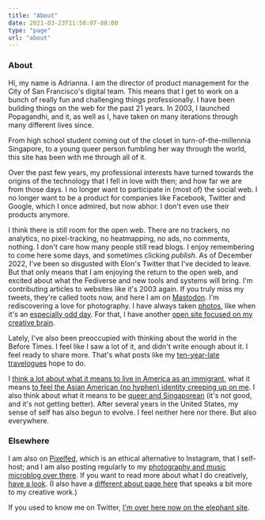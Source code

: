 ```yaml
---
title: "About"
date: 2021-03-23T11:58:07-08:00
type: "page"
url: "about"
---
```


### About

Hi, my name is Adrianna. I am the director of product management for the City of San Francisco's digital team. This means that I get to work on a bunch of really fun and challenging things professionally. I have been building things on the web for the past 21 years. In 2003, I launched Popagandhi, and it, as well as I, have taken on many iterations through many different lives since.

From high school student coming out of the closet in turn-of-the-millennia Singapore, to a young queer person fumbling her way through the world, this site has been with me through all of it.

Over the past few years, my professional interests have turned towards the origins of the technology that I fell in love with then; and how far we are from those days. I no longer want to participate in (most of) the social web. I no longer want to be a product for companies like Facebook, Twitter and Google, which I once admired, but now abhor. I don't even use their products anymore.

I think there is still room for the open web. There are no trackers, no analytics, no pixel-tracking, no heatmapping, no ads, no comments, nothing. I don't care how many people still read blogs. I enjoy remembering to come here some days, and sometimes clicking _publish_. As of December 2022, I've been so disgusted with Elon's Twitter that I've decided to leave. But that only means that I am enjoying the return to the open web, and excited about what the Fediverse and new tools and systems will bring. I'm contributing articles to websites like it's 2003 again. If you truly miss my tweets, they're called toots now, and here I am on [Mastodon](https://hachyderm.io/@skinnylatte). I'm rediscovering a love for photography. I have always taken [photos](https://popagandhi.com/photos), like when it's an [especially odd day](https://popagandhi.com/posts/2020-09-09-the-day-the-sky-turned-orange/). For that, I have another [open site focused on my creative brain](https://micro.popagandhi.com).

Lately, I've also been preoccupied with thinking about the world in the Before Times. I feel like I saw a lot of it, and didn't write enough about it. I feel ready to share more. That's what posts like my [ten-year-late travelogues](https://popagandhi.com/posts/2021-03-12-travelogues-ten-years-on/) hope to do. 

I [think a lot about what it means to live in America as an immigrant](https://popagandhi.com/2022-11-america/), what it means [to feel the Asian American (no hyphen) identity creeping up on me](https://popagandhi.com/posts/2021-03-19-intersectional-grieving/). I also think about what it means to be [queer and Singaporean](https://popagandhi.com/posts/2021-05-21-schrodingers-lesbian/) (it's not good, and it's not getting better). After several years in the United States, my sense of self has also begun to evolve. I feel neither here nor there. But also everywhere.


### Elsewhere

I am also on [Pixelfed](https://photos.cookiefan.club/i/web/profile/511405918373056513), which is an ethical alternative to Instagram, that I self-host; and I am also posting regularly to my [photography and music microblog over there](https://micro.popagandhi.com). If you want to read more about what I do creatively, [have a look](https://popagandhi.com/posts/2023-01-feeding-my-soul/). (I also have a [different about page here](https://micro.popagandhi.com/about/) that speaks a bit more to my creative work.)

If you used to know me on Twitter, [I'm over here now on the elephant site](https://hachyderm.io/@skinnylatte).
